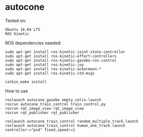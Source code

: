 # autocone

Tested on:

    Ubuntu 16.04 LTS
    ROS Kinetic

ROS dependencies needed:

    sudo apt-get install ros-kinetic-joint-state-controller
    sudo apt-get install ros-kinetic-effort-controllers
    sudo apt-get install ros-kinetic-gazebo-ros-control
    sudo apt-get install ros-kinetic-joy
    sudo apt-get install ros-kinetic-ackermann-*
    sudo apt-get install ros-kinetic-std-msgs 

    catkin_make install

How to use

    roslaunch autocone_gazebo empty_colin.launch
    rosrun autocone_train_control train_control.py
    rosrun rqt_image_view rqt_image_view
    rosrun rqt_publisher rqt_publisher

    roslaunch autocone_train_control random_multiple_track.launch
    roslaunch autocone_train_control human_one_track.launch controller:="ps4" fixed_speed:=1
